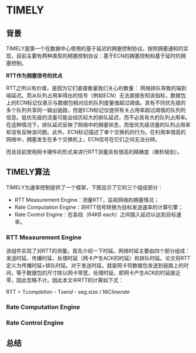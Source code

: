 # TIMELY

## 背景

TIMELY是第一个在数据中心使用的基于延迟的拥塞控制协议。按照拥塞通知的实现，目前主要有两种类型的拥塞控制协议：基于ECN的拥塞控制和基于延时的拥塞控制。

**RTT作为拥塞信号的优点**

RTT之所以有价值，是因为它们直接衡量我们关心的数量： 网络排队导致的端到端延迟。而从队列占用率得出的信号（例如ECN）无法直接告知该指标，数据包上的ECN标记仅表示与数据包相对应的队列度量值超过阈值。具有不同优先级的多个队列共享同一输出链路，但是ECN标记仅提供有关占用率超过阈值的队列的信息。低优先级的流量可能会经历较大的排队延迟，而不必具有大的队列占用率。在这种情况下，排队延迟反映了网络中的拥塞状态，而低优先级流量的队列占用率却没有反映该问题。此外，ECN标记描述了单个交换机的行为。在利用率很高的网络中，拥塞发生在多个交换机上，ECN信号在它们之间无法分辨。

而且目前使用网卡硬件的形式来进行RTT测量具有很高的精确度（微秒级别）。


## TIMELY算法

TIMELY为速率控制提供了一个框架，下图显示了它的三个组成部分：

* RTT Measurement Engine：测量RTT，监视网络的拥塞情况；
* Rate Computation Engine：将RTT信号转换为目标发送速率的计算引擎；
* Rate Control Engine：在各段（64KB each）之间插入延迟以达到目标速率。

### RTT Measurement Engine

该组件实现了对RTT的测量。首先介绍一下时延。网络时延主要由四个部分组成：发送时延、传播时延、处理时延（网卡产生ACK的时延）和排队时延。论文将RTT定义为传播时延+排队时延。对于发送时延，就是网卡将数据包发送到链路上的时间，等于数据包的尺寸除以网卡带宽，处理时延，即网卡产生ACK的时延接近零，因此忽略不计。因此本文中RTT的计算如下式：

RTT = T*completion* - T*send* - seg.size / NIC*linerate*








### Rate Computation Engine

### Rate Control Engine


## 总结

